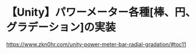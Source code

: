 # 【Unity】パワーメーター各種[棒、円、グラデーション]の実装
https://www.zkn0hr.com/unity-power-meter-bar-radial-gradation/#toc11
